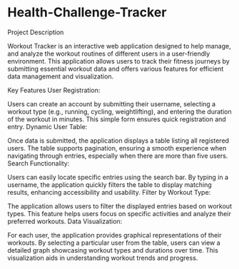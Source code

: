 # Health-Challenge-Tracker


Project Description

Workout Tracker is an interactive web application designed to help  manage, and analyze the workout routines  of different users in a user-friendly environment. This application allows users to track their fitness journeys by submitting essential workout data and offers various features for efficient data management and visualization.

Key Features
User Registration:

Users can create an account by submitting their username, selecting a workout type (e.g., running, cycling, weightlifting), and entering the duration of the workout in minutes. This simple form ensures quick registration and entry.
Dynamic User Table:

Once data is submitted, the application displays a table listing all registered users. The table supports pagination, ensuring a smooth experience when navigating through entries, especially when there are more than five users.
Search Functionality:

Users can easily locate specific entries using the search bar. By typing in a username, the application quickly filters the table to display matching results, enhancing accessibility and usability.
Filter by Workout Type:

The application allows users to filter the displayed entries based on workout types. This feature helps users focus on specific activities and analyze their preferred workouts.
Data Visualization:

For each user, the application provides graphical representations of their workouts. By selecting a particular user from the table, users can view a detailed graph showcasing workout types and durations over time. This visualization aids in understanding workout trends and progress.